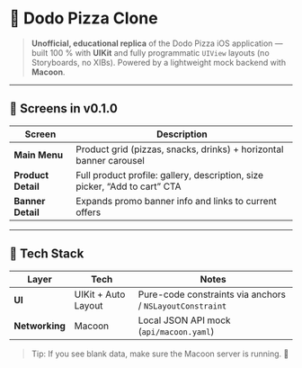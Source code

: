 # 🍕 Dodo Pizza Clone

> **Unofficial, educational replica** of the Dodo Pizza iOS application — built 100 % with **UIKit** and fully programmatic `UIView` layouts (no Storyboards, no XIBs). Powered by a lightweight mock backend with **Macoon**.

---

## 📸 Screens in v0.1.0

| Screen | Description |
|--------|-------------|
| **Main Menu** | Product grid (pizzas, snacks, drinks) + horizontal banner carousel |
| **Product Detail** | Full product profile: gallery, description, size picker, “Add to cart” CTA |
| **Banner Detail** | Expands promo banner info and links to current offers |

---

## 🔧 Tech Stack

| Layer | Tech | Notes |
|-------|------|-------|
| **UI** | UIKit + Auto Layout | Pure-code constraints via anchors / `NSLayoutConstraint` |
| **Networking** | Macoon | Local JSON API mock (`api/macoon.yaml`) |

> Tip: If you see blank data, make sure the Macoon server is running. 🍯
